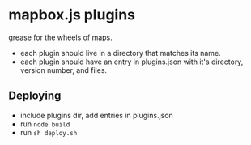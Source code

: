 # mapbox.js plugins

grease for the wheels of maps.

- each plugin should live in a directory that matches its name.
- each plugin should have an entry in plugins.json with it's directory, version number, and files.

## Deploying
- include plugins dir, add entries in plugins.json
- run `node build`
- run `sh deploy.sh`
